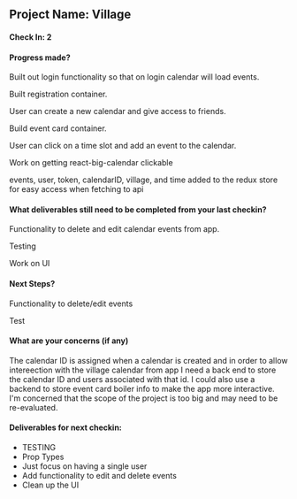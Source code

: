 ## Project Name: Village

#### Check In: 2

#### Progress made? 

Built out login functionality so that on login calendar will load events.

Built registration container.

User can create a new calendar and give access to friends.

Build event card container.

User can click on a time slot and add an event to the calendar.

Work on getting react-big-calendar clickable

events, user, token, calendarID, village, and time added to the redux store for easy access when fetching to api

#### What deliverables still need to be completed from your last checkin? 

Functionality to delete and edit calendar events from app.

Testing

Work on UI

#### Next Steps?

Functionality to delete/edit events

Test

#### What are your concerns (if any)

The calendar ID is assigned when a calendar is created and in order to allow intereection with the village calendar from app I need a back end to store the calendar ID and users associated with that id. I could also use a backend to store event card boiler info to make the app more interactive. I'm concerned that the scope of the project is too big and may need to be re-evaluated.

#### Deliverables for next checkin:
* TESTING
* Prop Types
* Just focus on having a single user 
* Add functionality to edit and delete events
* Clean up the UI
